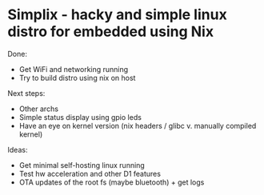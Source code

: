Simplix - hacky and simple linux distro for embedded using Nix
==============================================

Done:
- Get WiFi and networking running
- Try to build distro using nix on host

Next steps:
- Other archs
- Simple status display using gpio leds
- Have an eye on kernel version (nix headers / glibc v. manually compiled kernel)

Ideas:
- Get minimal self-hosting linux running
- Test hw acceleration and other D1 features
- OTA updates of the root fs (maybe bluetooth) + get logs
